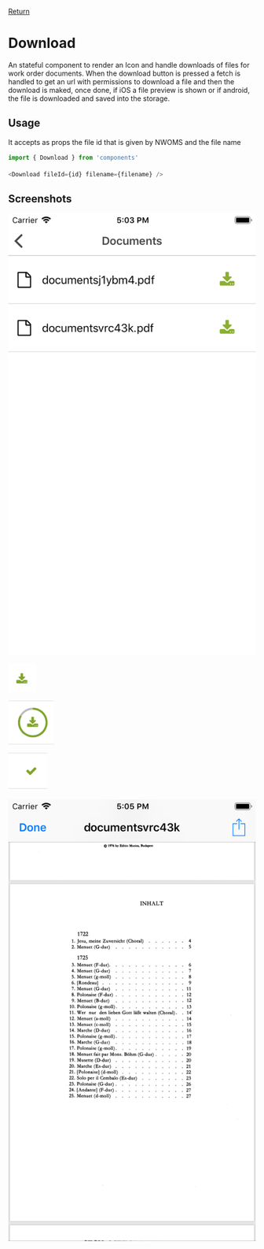 [Return](../../../README.md)

# Download

An stateful component to render an Icon and handle downloads of files for work order documents. When the download button is pressed a fetch is handled to get an url with permissions to download a file and then the download is maked, once done, if iOS a file preview is shown or if android, the file is downloaded and saved into the storage.

## Usage

It accepts as props the file id that is given by NWOMS and the file name

```javascript
import { Download } from 'components'

<Download fileId={id} filename={filename} />
```

## Screenshots

![Documents](./img/Documents.png)

![Icon](./img/Icon.png)

![Download](./img/Download.png)

![Success](./img/Sucess.png)

![File](./img/File.png)

